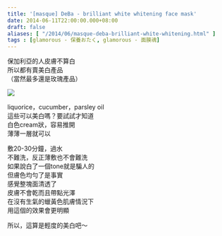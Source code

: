 ```yaml
---
title: '[masque] DeBa - brilliant white whitening face mask'
date: 2014-06-11T22:00:00.000+08:00
draft: false
aliases: [ "/2014/06/masque-deba-brilliant-white-whitening.html" ]
tags : [glamorous - 保養おたく, glamorous - 面膜魂]
---
```


保加利亞的人皮膚不算白  
所以都有賣美白產品  
（當然最多還是玫瑰產品）  

![](/images/debawhitening.jpg)

liquorice，cucumber，parsley oil  
這些可以美白嗎？要試試才知道  
白色cream狀，容易推開  
薄薄一層就可以  
  
敷20-30分鐘，過水  
不難洗，反正薄敷也不會難洗  
如果說白了一個tone就是騙人的  
但膚色均勻了是事實  
感覺整塊面清透了  
皮膚不會乾而且帶點光澤  
在沒有生氣的蠟黃色肌膚情況下  
用這個的效果會更明顯  
  
所以，這算是輕度的美白吧～
